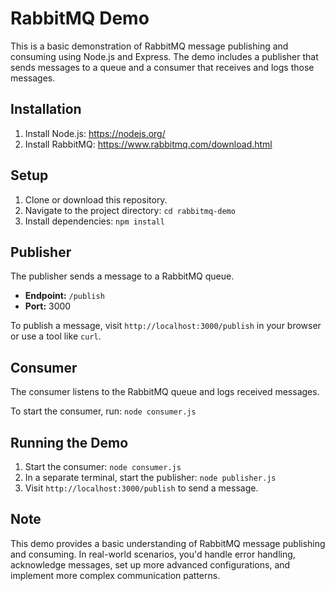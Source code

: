 # RabbitMQ Demo

This is a basic demonstration of RabbitMQ message publishing and consuming using Node.js and Express. The demo includes a publisher that sends messages to a queue and a consumer that receives and logs those messages.

## Installation

1. Install Node.js: https://nodejs.org/
2. Install RabbitMQ: https://www.rabbitmq.com/download.html

## Setup

1. Clone or download this repository.
2. Navigate to the project directory: `cd rabbitmq-demo`
3. Install dependencies: `npm install`

## Publisher

The publisher sends a message to a RabbitMQ queue.

- **Endpoint:** `/publish`
- **Port:** 3000

To publish a message, visit `http://localhost:3000/publish` in your browser or use a tool like `curl`.

## Consumer

The consumer listens to the RabbitMQ queue and logs received messages.

To start the consumer, run: `node consumer.js`

## Running the Demo

1. Start the consumer: `node consumer.js`
2. In a separate terminal, start the publisher: `node publisher.js`
3. Visit `http://localhost:3000/publish` to send a message.

## Note

This demo provides a basic understanding of RabbitMQ message publishing and consuming. In real-world scenarios, you'd handle error handling, acknowledge messages, set up more advanced configurations, and implement more complex communication patterns.

